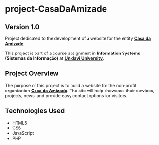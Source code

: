 # project-CasaDaAmizade
## Version 1.0

Project dedicated to the development of a website for the entity [**Casa da Amizade**](https://casadaamizadelontras.com.br/).

This project is part of a course assignment in **Information Systems (Sistemas da Informação)** at [**Unidavi University**](https://unidavi.edu.br/).

## Project Overview

The purpose of this project is to build a website for the non-profit organization [**Casa da Amizade**](https://casadaamizadelontras.com.br/). The site will help showcase their services, projects, news, and provide easy contact options for visitors.

## Technologies Used

- HTML5
- CSS
- JavaScript
- PHP
